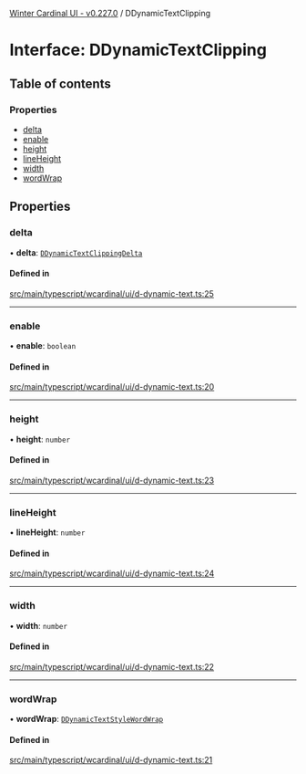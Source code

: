 [Winter Cardinal UI - v0.227.0](../index.md) / DDynamicTextClipping

# Interface: DDynamicTextClipping

## Table of contents

### Properties

- [delta](DDynamicTextClipping.md#delta)
- [enable](DDynamicTextClipping.md#enable)
- [height](DDynamicTextClipping.md#height)
- [lineHeight](DDynamicTextClipping.md#lineheight)
- [width](DDynamicTextClipping.md#width)
- [wordWrap](DDynamicTextClipping.md#wordwrap)

## Properties

### delta

• **delta**: [`DDynamicTextClippingDelta`](DDynamicTextClippingDelta.md)

#### Defined in

[src/main/typescript/wcardinal/ui/d-dynamic-text.ts:25](https://github.com/winter-cardinal/winter-cardinal-ui/blob/v0.227.0/src/main/typescript/wcardinal/ui/d-dynamic-text.ts#L25)

___

### enable

• **enable**: `boolean`

#### Defined in

[src/main/typescript/wcardinal/ui/d-dynamic-text.ts:20](https://github.com/winter-cardinal/winter-cardinal-ui/blob/v0.227.0/src/main/typescript/wcardinal/ui/d-dynamic-text.ts#L20)

___

### height

• **height**: `number`

#### Defined in

[src/main/typescript/wcardinal/ui/d-dynamic-text.ts:23](https://github.com/winter-cardinal/winter-cardinal-ui/blob/v0.227.0/src/main/typescript/wcardinal/ui/d-dynamic-text.ts#L23)

___

### lineHeight

• **lineHeight**: `number`

#### Defined in

[src/main/typescript/wcardinal/ui/d-dynamic-text.ts:24](https://github.com/winter-cardinal/winter-cardinal-ui/blob/v0.227.0/src/main/typescript/wcardinal/ui/d-dynamic-text.ts#L24)

___

### width

• **width**: `number`

#### Defined in

[src/main/typescript/wcardinal/ui/d-dynamic-text.ts:22](https://github.com/winter-cardinal/winter-cardinal-ui/blob/v0.227.0/src/main/typescript/wcardinal/ui/d-dynamic-text.ts#L22)

___

### wordWrap

• **wordWrap**: [`DDynamicTextStyleWordWrap`](../index.md#ddynamictextstylewordwrap-1)

#### Defined in

[src/main/typescript/wcardinal/ui/d-dynamic-text.ts:21](https://github.com/winter-cardinal/winter-cardinal-ui/blob/v0.227.0/src/main/typescript/wcardinal/ui/d-dynamic-text.ts#L21)
